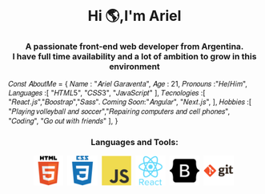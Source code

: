 <div id=" header" align="center">
    <img src="https://media.giphy.com/media/HscDLzkO8EOTmgkhQP/giphy.gif" width="200" alt="">
    <h1 align="center">Hi 🌎,I'm Ariel </h1>
    <h3 align="center">A passionate front-end web developer from Argentina.
        <br>
        I have full time availability and a lot of
        ambition to grow in this environment
    </h3>
    <div align="left">
        𝐶𝑜𝑛𝑠𝑡 𝐴𝑏𝑜𝑢𝑡𝑀𝑒 = {
        𝑁𝑎𝑚𝑒 : "𝐴𝑟𝑖𝑒𝑙 𝐺𝑎𝑟𝑎𝑣𝑒𝑛𝑡𝑎",
        𝐴𝑔𝑒 : 21,
        𝑃𝑟𝑜𝑛𝑜𝑢𝑛𝑠 :"𝐻𝑒/𝐻𝑖𝑚",
        𝐿𝑎𝑛𝑔𝑢𝑎𝑔𝑒𝑠 :[ "𝐻𝑇𝑀𝐿5", "𝐶𝑆𝑆3", "𝐽𝑎𝑣𝑎𝑆𝑐𝑟𝑖𝑝𝑡" ],
        𝑇𝑒𝑐𝑛𝑜𝑙𝑜𝑔𝑖𝑒𝑠 :[ "𝑅𝑒𝑎𝑐𝑡.𝑗𝑠","𝐵𝑜𝑜𝑠𝑡𝑟𝑎𝑝","𝑆𝑎𝑠𝑠". 𝐶𝑜𝑚𝑖𝑛𝑔
        𝑆𝑜𝑜𝑛:"𝐴𝑛𝑔𝑢𝑙𝑎𝑟", "𝑁𝑒𝑥𝑡.𝑗𝑠", ],
        𝐻𝑜𝑏𝑏𝑖𝑒𝑠 :[ "𝑃𝑙𝑎𝑦𝑖𝑛𝑔 𝑣𝑜𝑙𝑙𝑒𝑦𝑏𝑎𝑙𝑙 𝑎𝑛𝑑 𝑠𝑜𝑐𝑐𝑒𝑟","𝑅𝑒𝑝𝑎𝑖𝑟𝑖𝑛𝑔
        𝑐𝑜𝑚𝑝𝑢𝑡𝑒𝑟𝑠 𝑎𝑛𝑑 𝑐𝑒𝑙𝑙 𝑝ℎ𝑜𝑛𝑒𝑠", "𝐶𝑜𝑑𝑖𝑛𝑔", "𝐺𝑜 𝑜𝑢𝑡 𝑤𝑖𝑡ℎ 𝑓𝑟𝑖𝑒𝑛𝑑𝑠"
        ],
        }
    </div>
    <div align="center">
        <h3> Languages and Tools:</h3>
        <div> <img src="https://github.com/devicons/devicon/blob/master/icons/html5/html5-original-wordmark.svg"
                title="HTML5" alt="HTML" width="60" height="60" />&nbsp; <img
                src="https://github.com/devicons/devicon/blob/master/icons/css3/css3-plain-wordmark.svg" title="CSS3"
                alt="CSS" width="60" height="60" />&nbsp; <img
                src="https://github.com/devicons/devicon/blob/master/icons/javascript/javascript-original.svg"
                title="JavaScript" alt="JavaScript" width="60" height="60" />&nbsp; <img
                src="https://github.com/devicons/devicon/blob/master/icons/react/react-original-wordmark.svg"
                title="React" alt="React" width="60" height="60" />&nbsp; <img
                src="https://github.com/devicons/devicon/blob/master/icons/bootstrap/bootstrap-plain.svg"
                title="Bootstrap" alt="Bootstrap" width="60" height="60" />&nbsp; <img
                src="https://github.com/devicons/devicon/blob/master/icons/git/git-original-wordmark.svg" title="Git"
                **alt="Git" width="60" height="60" /> <img /> </div>
    </div>
</div>
